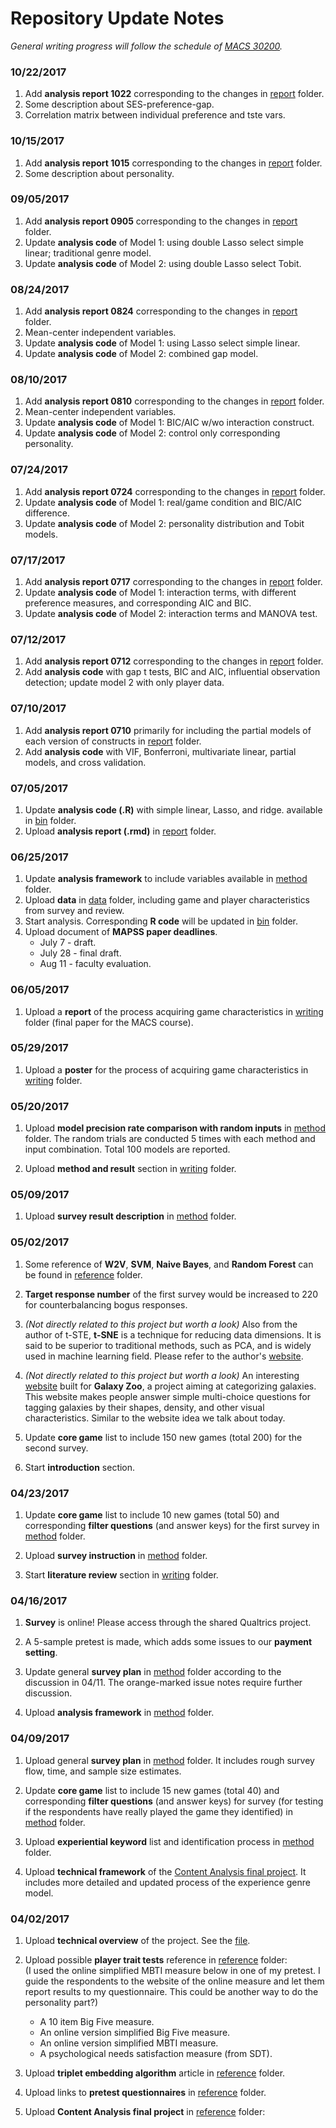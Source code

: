 # Repository Update Notes
_General writing progress will follow the schedule of <a href="https://github.com/UC-MACSS/persp-research" target="_blank">MACS 30200</a>._  


### 10/22/2017
1. Add **analysis report 1022** corresponding to the changes in [report](/report) folder.
1. Some description about SES-preference-gap.
1. Correlation matrix between individual preference and tste vars.


### 10/15/2017
1. Add **analysis report 1015** corresponding to the changes in [report](/report) folder.
1. Some description about personality.


### 09/05/2017
1. Add **analysis report 0905** corresponding to the changes in [report](/report) folder.
1. Update **analysis code** of Model 1: using double Lasso select simple linear; traditional genre model.
1. Update **analysis code** of Model 2: using double Lasso select Tobit.


### 08/24/2017
1. Add **analysis report 0824** corresponding to the changes in [report](/report) folder.
1. Mean-center independent variables.
1. Update **analysis code** of Model 1: using Lasso select simple linear.
1. Update **analysis code** of Model 2: combined gap model.


### 08/10/2017
1. Add **analysis report 0810** corresponding to the changes in [report](/report) folder.
1. Mean-center independent variables.
1. Update **analysis code** of Model 1: BIC/AIC w/wo interaction construct.
1. Update **analysis code** of Model 2: control only corresponding personality.


### 07/24/2017
1. Add **analysis report 0724** corresponding to the changes in [report](/report) folder.
1. Update **analysis code** of Model 1: real/game condition and BIC/AIC difference.
1. Update **analysis code** of Model 2: personality distribution and Tobit models.


### 07/17/2017
1. Add **analysis report 0717** corresponding to the changes in [report](/report) folder.
1. Update **analysis code** of Model 1: interaction terms, with different preference measures, and corresponding AIC and BIC.
1. Update **analysis code** of Model 2: interaction terms and MANOVA test.


### 07/12/2017
1. Add **analysis report 0712** corresponding to the changes in [report](/report) folder.
1. Add **analysis code** with gap t tests, BIC and AIC, influential observation detection; update model 2 with only player data.


### 07/10/2017
1. Add **analysis report 0710** primarily for including the partial models of each version of constructs in [report](/report) folder.
1. Add **analysis code** with VIF, Bonferroni, multivariate linear, partial models, and cross validation.


### 07/05/2017
1. Update **analysis code (.R)** with simple linear, Lasso, and ridge. available in [bin](/bin) folder.
1. Upload **analysis report (.rmd)** in [report](/report) folder.


### 06/25/2017
1. Update **analysis framework** to include variables available in [method](/method) folder.
1. Upload **data** in [data](/data) folder, including game and player characteristics from survey and review.
1. Start analysis. Corresponding **R code** will be updated in [bin](/bin) folder.
1. Upload document of **MAPSS paper deadlines**.
	* July 7 - draft.
	* July 28 - final draft.
    * Aug 11 - faculty evaluation.


### 06/05/2017
1. Upload a **report** of the process acquiring game characteristics in [writing](/writing) folder (final paper for the MACS course).


### 05/29/2017
1. Upload a **poster** for the process of acquiring game characteristics in [writing](/writing) folder.


### 05/20/2017
1. Upload **model precision rate comparison with random inputs** in [method](/method) folder. The random trials are conducted 5 times with each method and input combination. Total 100 models are reported.

1. Upload **method and result** section in [writing](/writing) folder.


### 05/09/2017
1. Upload **survey result description** in [method](/method) folder.


### 05/02/2017
1. Some reference of **W2V**, **SVM**, **Naive Bayes**, and **Random Forest** can be found in [reference](/reference) folder.

1. **Target response number** of the first survey would be increased to 220 for counterbalancing bogus responses.

1. _(Not directly related to this project but worth a look)_ Also from the author of t-STE, **t-SNE** is a technique for reducing data dimensions. It is said to be superior to traditional methods, such as PCA, and is widely used in machine learning field. Please refer to the author's <a href="https://lvdmaaten.github.io/tsne/" target="_blank">website</a>.

1. _(Not directly related to this project but worth a look)_ An interesting <a href="https://www.galaxyzoo.org/#/" target="_blank">website</a> built for **Galaxy Zoo**, a project aiming at categorizing galaxies. This website makes people answer simple multi-choice questions for tagging galaxies by their shapes, density, and other visual characteristics. Similar to the website idea we talk about today.

1. Update **core game** list to include 150 new games (total 200) for the second survey.

1. Start **introduction** section.


### 04/23/2017
1. Update **core game** list to include 10 new games (total 50) and corresponding **filter questions** (and answer keys) for the first survey in [method](/method) folder.

1. Upload **survey instruction** in [method](/method) folder.

1. Start **literature review** section in [writing](/writing) folder.


### 04/16/2017
1. **Survey** is online! Please access through the shared Qualtrics project.

1. A 5-sample pretest is made, which adds some issues to our **payment setting**.

1. Update general **survey plan** in [method](/method) folder according to the discussion in 04/11. The orange-marked issue notes require further discussion.

1. Upload **analysis framework** in [method](/method) folder.


### 04/09/2017
1. Upload general **survey plan** in [method](/method) folder. It includes rough survey flow, time, and sample size estimates.

1. Update **core game** list to include 15 new games (total 40) and corresponding **filter questions** (and answer keys) for survey (for testing if the respondents have really played the game they identified) in [method](/method) folder.

1. Upload **experiential keyword** list and identification process in [method](/method) folder.

1. Upload **technical framework** of the [Content Analysis final project](/reference/content%20analysis%20final%20project). It includes more detailed and updated process of the experience genre model.


### 04/02/2017
1. Upload **technical overview** of the project. See the [file](/overview.pdf).

1. Upload possible **player trait tests** reference in [reference](/reference) folder:  
(I used the online simplified MBTI measure below in one of my pretest. I guide the respondents to the website of the online measure and let them report results to my questionnaire. This could be another way to do the personality part?)
   * A 10 item Big Five measure.
   * An online version simplified Big Five measure.
   * An online version simplified MBTI measure.
   * A psychological needs satisfaction measure (from SDT).

1. Upload **triplet embedding algorithm** article in [reference](/reference) folder.

1. Upload links to **pretest questionnaires** in [reference](/reference) folder.

1. Upload **Content Analysis final project** in [reference](/reference) folder:
